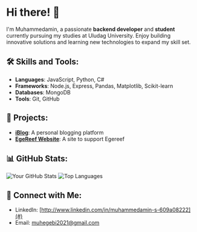 # Hi there! 👋

I'm Muhammedamin, a passionate **backend developer** and **student** currently pursuing my studies at Uludag University. Enjoy building innovative solutions and learning new technologies to expand my skill set.

## 🛠️ Skills and Tools:
- **Languages**: JavaScript, Python, C#
- **Frameworks**: Node.js, Express, Pandas, Matplotlib, Scikit-learn
- **Databases**: MongoDB
- **Tools**: Git, GitHub

## 🚀 Projects:
- [**iBlog**](https://github.com/muhegebi20/Iblog_website): A personal blogging platform 
- [**EgeReef Website**](#): A site to support Egereef

## 📊 GitHub Stats:
![Your GitHub Stats](https://github-readme-stats.vercel.app/api?username=muhegebi20&show_icons=true&theme=radical)
![Top Languages](https://github-readme-stats.vercel.app/api/top-langs/?username=muhegebi20&layout=compact&theme=radical)

## 💬 Connect with Me:
- LinkedIn: [http://www.linkedin.com/in/muhammedamin-s-609a08222](#)
- Email: [muhegebi2021@gmail.com](#)
